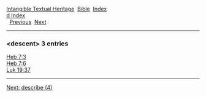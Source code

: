 [Intangible Textual Heritage](../../index)  [Bible](../index) 
[Index](index)   
[d Index](_d_)  
  [Previous](c03039)  [Next](c03041) 

------------------------------------------------------------------------

### &lt;descent&gt; 3 entries

[Heb 7:3](../kjv/heb007.htm#003)  
[Heb 7:6](../kjv/heb007.htm#006)  
[Luk 19:37](../kjv/luk019.htm#037)  

------------------------------------------------------------------------

[Next: describe (4)](c03041)
